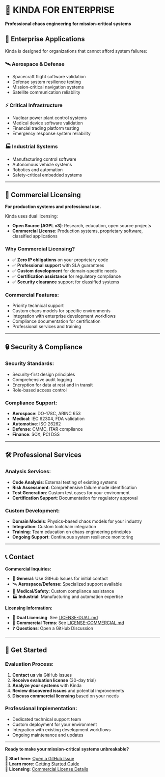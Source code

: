 # 🏢 KINDA FOR ENTERPRISE

**Professional chaos engineering for mission-critical systems**

## 🎯 Enterprise Applications

Kinda is designed for organizations that cannot afford system failures:

### **🛰️ Aerospace & Defense**
- Spacecraft flight software validation
- Defense system resilience testing
- Mission-critical navigation systems
- Satellite communication reliability

### **⚡ Critical Infrastructure**  
- Nuclear power plant control systems
- Medical device software validation
- Financial trading platform testing
- Emergency response system reliability

### **🏭 Industrial Systems**
- Manufacturing control software
- Autonomous vehicle systems
- Robotics and automation
- Safety-critical embedded systems

---

## 💼 Commercial Licensing

**For production systems and professional use.**

Kinda uses dual licensing:
- **Open Source (AGPL v3)**: Research, education, open source projects
- **Commercial License**: Production systems, proprietary software, classified applications

### **Why Commercial Licensing?**
- ✅ **Zero IP obligations** on your proprietary code
- ✅ **Professional support** with SLA guarantees
- ✅ **Custom development** for domain-specific needs
- ✅ **Certification assistance** for regulatory compliance
- ✅ **Security clearance** support for classified systems

### **Commercial Features:**
- Priority technical support
- Custom chaos models for specific environments
- Integration with enterprise development workflows
- Compliance documentation for certification
- Professional services and training

---

## 🔒 Security & Compliance

### **Security Standards:**
- Security-first design principles
- Comprehensive audit logging
- Encryption for data at rest and in transit
- Role-based access control

### **Compliance Support:**
- **Aerospace**: DO-178C, ARINC 653
- **Medical**: IEC 62304, FDA validation
- **Automotive**: ISO 26262
- **Defense**: CMMC, ITAR compliance
- **Finance**: SOX, PCI DSS

---

## 🛠️ Professional Services

### **Analysis Services:**
- **Code Analysis**: External testing of existing systems
- **Risk Assessment**: Comprehensive failure mode identification
- **Test Generation**: Custom test cases for your environment
- **Certification Support**: Documentation for regulatory approval

### **Custom Development:**
- **Domain Models**: Physics-based chaos models for your industry
- **Integration**: Custom toolchain integration
- **Training**: Team education on chaos engineering principles
- **Ongoing Support**: Continuous system resilience monitoring

---

## 📞 Contact

**Commercial Inquiries:**
- 📧 **General**: Use GitHub Issues for initial contact
- 🛰️ **Aerospace/Defense**: Specialized support available
- 🏥 **Medical/Safety**: Custom compliance assistance
- 🏭 **Industrial**: Manufacturing and automation expertise

**Licensing Information:**
- 📄 **Dual Licensing**: See [LICENSE-DUAL.md](./LICENSE-DUAL.md)
- 💼 **Commercial Terms**: See [LICENSE-COMMERCIAL.md](./LICENSE-COMMERCIAL.md)
- ❓ **Questions**: Open a GitHub Discussion

---

## 🎯 Get Started

### **Evaluation Process:**
1. **Contact us** via GitHub Issues
2. **Receive evaluation license** (30-day trial)
3. **Analyze your systems** with Kinda
4. **Review discovered issues** and potential improvements
5. **Discuss commercial licensing** based on your needs

### **Professional Implementation:**
- Dedicated technical support team
- Custom deployment for your environment
- Integration with existing development workflows
- Ongoing maintenance and updates

---

**Ready to make your mission-critical systems unbreakable?**

🔗 **Start here**: [Open a GitHub Issue](https://github.com/kmayhew2020/kinda-lang/issues/new)  
📖 **Learn more**: [Getting Started Guide](./docs/)  
📄 **Licensing**: [Commercial License Details](./LICENSE-COMMERCIAL.md)